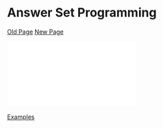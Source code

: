 
# Answer Set Programming

[Old Page](http://potassco.sourceforge.net/)
[New Page](https://potassco.org)

![clingo_guide.pdf](./clingo_guide.pdf)

[Examples](http://www.hakank.org/answer_set_programming/)

